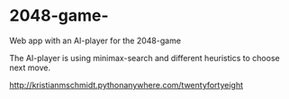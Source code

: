 # 2048-game-

Web app with an AI-player for the 2048-game

The AI-player is using minimax-search and different heuristics to choose next move.

http://kristianmschmidt.pythonanywhere.com/twentyfortyeight
